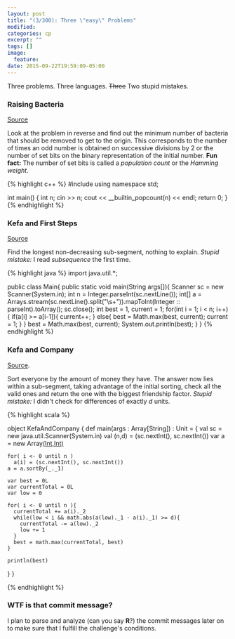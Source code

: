 ```yaml
---
layout: post
title: "(3/300): Three \"easy\" Problems"
modified:
categories: cp
excerpt: ""
tags: []
image:
  feature:
date: 2015-09-22T19:59:09-05:00
---
```


Three problems. Three languages. <del>Three</del> Two stupid mistakes.

### Raising Bacteria
<a href="http://codeforces.com/problemset/problem/579/A" target="_blank">Source</a>

Look at the problem in reverse and find out the minimum number of bacteria that should be removed to get to the origin. This corresponds to the number of times an odd number is obtained on successive divisions by 2 or the number of set bits on the binary representation of the initial number. **Fun fact:** The number of set bits is called a *population count* or the *Hamming weight*.

{% highlight c++ %}
#include <iostream>
using namespace std;

int main() {
    int n;
    cin >> n;
    cout << __builtin_popcount(n) << endl;
    return 0;
}
{% endhighlight %}

### Kefa and First Steps
<a href="http://codeforces.com/problemset/problem/580/A" target="_blank">Source</a>

Find the longest non-decreasing sub-segment, nothing to explain. *Stupid mistake:* I read *subsequence* the first time.

{% highlight java %}
import java.util.*;

public class Main{
  public static void main(String args[]){
    Scanner sc = new Scanner(System.in);
    int n = Integer.parseInt(sc.nextLine());
    int[] a = Arrays.stream(sc.nextLine().split("\\s+")).mapToInt(Integer :: parseInt).toArray();
    sc.close();
    int best = 1, current = 1;
    for(int i = 1; i < n; i++){
      if(a[i] >= a[i-1]){
        current++;
      }
      else{
        best = Math.max(best, current);
        current = 1;
      }
    }
    best = Math.max(best, current);
    System.out.println(best);
  }
}
{% endhighlight %}

### Kefa and Company

<a href="http://codeforces.com/problemset/problem/580/B" target="_blank">Source</a>.

Sort everyone by the amount of money they have. The answer now lies within a sub-segment, taking advantage of the initial sorting, check all the valid ones and return the one with the biggest friendship factor. *Stupid mistake:* I didn't check for differences of exactly *d* units.

{% highlight scala %}

object KefaAndCompany {
  def main(args : Array[String]) : Unit = {
    val sc = new java.util.Scanner(System.in)
    val (n,d) = (sc.nextInt(), sc.nextInt())
    var a = new Array[(Int,Int)](n)

    for( i <- 0 until n )
      a(i) = (sc.nextInt(), sc.nextInt())
    a = a.sortBy(_._1)

    var best = 0L
    var currentTotal = 0L
    var low = 0

    for( i <- 0 until n ){
      currentTotal += a(i)._2
      while(low < i && math.abs(a(low)._1 - a(i)._1) >= d){
        currentTotal -= a(low)._2
        low += 1
      }
      best = math.max(currentTotal, best)
    }

    println(best)
  }
}

{% endhighlight %}

### WTF is that commit message?

I plan to parse and analyze (can you say **R**?) the commit messages later on to make sure that I fulfill the challenge's conditions.
